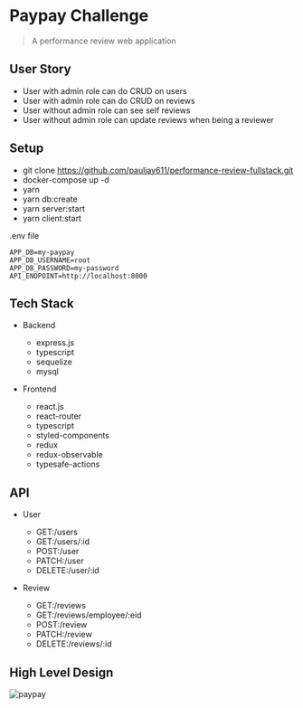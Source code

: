 # Paypay Challenge

> A performance review web application

## User Story

- User with admin role can do CRUD on users
- User with admin role can do CRUD on reviews
- User without admin role can see self reviews
- User without admin role can update reviews when being a reviewer

## Setup

- git clone https://github.com/pauljay611/performance-review-fullstack.git
- docker-compose up -d
- yarn
- yarn db:create
- yarn server:start
- yarn client:start

.env file

```
APP_DB=my-paypay
APP_DB_USERNAME=root
APP_DB_PASSWORD=my-password
API_ENDPOINT=http://localhost:8000
```

## Tech Stack

- Backend

  - express.js
  - typescript
  - sequelize
  - mysql

- Frontend

  - react.js
  - react-router
  - typescript
  - styled-components
  - redux
  - redux-observable
  - typesafe-actions

## API

- User

  - GET:/users
  - GET:/users/:id
  - POST:/user
  - PATCH:/user
  - DELETE:/user/:id

- Review

  - GET:/reviews
  - GET:/reviews/employee/:eid
  - POST:/review
  - PATCH:/review
  - DELETE:/reviews/:id

## High Level Design

![paypay](https://i.imgur.com/rlhs2h5.png)
